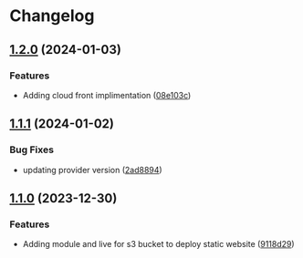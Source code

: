 # Changelog

## [1.2.0](https://github.com/fixer-coder/terraform-projects/compare/terraform-aws-s3-public-bucket-v1.1.1...terraform-aws-s3-public-bucket-v1.2.0) (2024-01-03)


### Features

* Adding cloud front implimentation ([08e103c](https://github.com/fixer-coder/terraform-projects/commit/08e103ca5878ceb21de72fb1939fbb2322b3eb13))

## [1.1.1](https://github.com/fixer-coder/terraform-projects/compare/terraform-aws-s3-public-bucket-v1.1.0...terraform-aws-s3-public-bucket-v1.1.1) (2024-01-02)


### Bug Fixes

* updating provider version ([2ad8894](https://github.com/fixer-coder/terraform-projects/commit/2ad889464d90039d8ccc6dd01b0801c00b53e7cb))

## [1.1.0](https://github.com/fixer-coder/terraform-projects/compare/terraform-aws-s3-public-bucket-v1.0.0...terraform-aws-s3-public-bucket-v1.1.0) (2023-12-30)


### Features

* Adding module and live for s3 bucket to deploy static website ([9118d29](https://github.com/fixer-coder/terraform-projects/commit/9118d29a5582c9fd47c54a52fe81a756b742915b))
